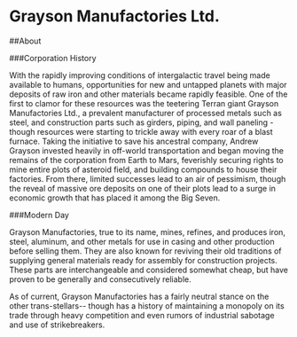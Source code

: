 # Grayson Manufactories Ltd.

##About

###Corporation History

With the rapidly improving conditions of intergalactic travel being made available to humans, opportunities for new and untapped planets with major deposits of raw iron and other materials became rapidly feasible. One of the first to clamor for these resources was the teetering Terran giant Grayson Manufactories Ltd., a prevalent manufacturer of processed metals such as steel, and construction parts such as girders, piping, and wall paneling - though resources were starting to trickle away with every roar of a blast furnace. Taking the initiative to save his ancestral company, Andrew Grayson invested heavily in off-world transportation and began moving the remains of the corporation from Earth to Mars, feverishly securing rights to mine entire plots of asteroid field, and building compounds to house their factories. From there, limited successes lead to an air of pessimism, though the reveal of massive ore deposits on one of their plots lead to a surge in economic growth that has placed it among the Big Seven.

###Modern Day

Grayson Manufactories, true to its name, mines, refines, and produces iron, steel, aluminum, and other metals for use in casing and other production before selling them. They are also known for reviving their old traditions of supplying general materials ready for assembly for construction projects. These parts are interchangeable and considered somewhat cheap, but have proven to be generally and consecutively reliable.

As of current, Grayson Manufactories has a fairly neutral stance on the other trans-stellars-- though has a history of maintaining a monopoly on its trade through heavy competition and even rumors of industrial sabotage and use of strikebreakers.
